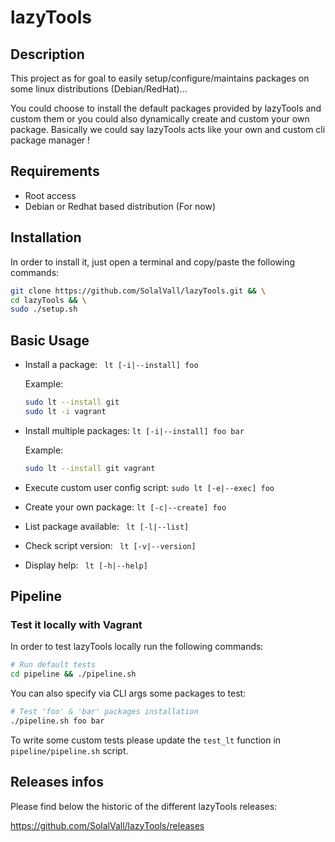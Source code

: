 # lazyTools

## Description

This project as for goal to easily setup/configure/maintains packages on some linux distributions (Debian/RedHat)...

You could choose to install the default packages provided by lazyTools and custom them or you could also dynamically create and custom your own package. Basically we could say lazyTools acts like your own and custom cli package manager !

## Requirements

- Root access
- Debian or Redhat based distribution (For now)

## Installation

In order to install it, just open a terminal and copy/paste the following commands:

```bash
git clone https://github.com/SolalVall/lazyTools.git && \
cd lazyTools && \
sudo ./setup.sh
```

## Basic Usage

- Install a package: ``` lt [-i|--install] foo```

  Example:

  ```bash
  sudo lt --install git
  sudo lt -i vagrant
  ```

- Install multiple packages: ```lt [-i|--install] foo bar```

  Example:

  ```bash
  sudo lt --install git vagrant
  ```

- Execute custom user config script: ```sudo lt [-e|--exec] foo```

- Create your own package: ```lt [-c|--create] foo```

- List package available: ``` lt [-l|--list]```

- Check script version: ``` lt [-v|--version]```

- Display help: ``` lt [-h|--help]```

## Pipeline

### Test it locally with Vagrant

In order to test lazyTools locally run the following commands:

```bash
# Run default tests
cd pipeline && ./pipeline.sh
```

You can also specify via CLI args some packages to test:

```bash
# Test 'foo' & 'bar' packages installation
./pipeline.sh foo bar
```

To write some custom tests please update the ```test_lt``` function in ```pipeline/pipeline.sh``` script.

## Releases infos

Please find below the historic of the different lazyTools releases:

https://github.com/SolalVall/lazyTools/releases
